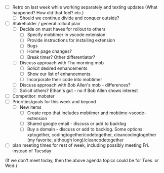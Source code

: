 - [ ] Retro on last week while working separately and texting updates (What happened? How did that feel? etc.)
  - [ ] Should we continue divide and conquer outside?
- [ ] Stakeholder / general rollout plan
  - [ ] Decide on must haves for rollout to others
    - [ ] Specify mobtimer in vscode extension
    - [ ] Provide instructions for installing extension
    - [ ] Bugs
    - [ ] Home page changes?
    - [ ] Break timer?  Other differentiator?
  - [ ] Discuss approach with Thu morning mob
    - [ ] Solicit desired enhancements
    - [ ] Show our list of enhancements
    - [ ] Incorporate their code into mobtimer
  - [ ] Discuss approach with Bob Allen's mob - differences?
  - [ ] Solicit others?  Ethan's gut - no if Bob Allen shows interest
- [ ] Competitor: mobster
- [ ] Priorities/goals for this week and beyond
  - [ ] New items
    - [ ] Create repo that includes mobtimer and mobtime-vscode-extension
    - [ ] Shared google email - discuss or add to backlog
    - [ ] Buy a domain - discuss or add to backlog.  Some options: xptogether, codingtogether/codetogether, cleancodingtogether (my favorite, although long)/cleancodetogether

- [ ] plan meeting times for rest of week, including possibly meeting Fri. instead of Tuesday

(If we don't meet today, then the above agenda topics could be for Tues. or Wed.) 